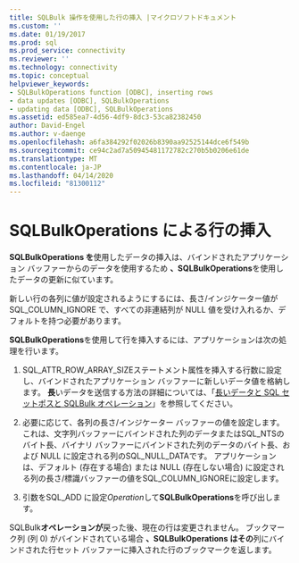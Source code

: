 ```yaml
---
title: SQLBulk 操作を使用した行の挿入 |マイクロソフトドキュメント
ms.custom: ''
ms.date: 01/19/2017
ms.prod: sql
ms.prod_service: connectivity
ms.reviewer: ''
ms.technology: connectivity
ms.topic: conceptual
helpviewer_keywords:
- SQLBulkOperations function [ODBC], inserting rows
- data updates [ODBC], SQLBulkOperations
- updating data [ODBC], SQLBulkOperations
ms.assetid: ed585ea7-4d56-4df9-8dc3-53ca82382450
author: David-Engel
ms.author: v-daenge
ms.openlocfilehash: a6fa384292f02026b8390aa92525144dce6f549b
ms.sourcegitcommit: ce94c2ad7a50945481172782c270b5b0206e61de
ms.translationtype: MT
ms.contentlocale: ja-JP
ms.lasthandoff: 04/14/2020
ms.locfileid: "81300112"
---
```

# <a name="inserting-rows-with-sqlbulkoperations"></a>SQLBulkOperations による行の挿入
**SQLBulkOperations を**使用したデータの挿入は、バインドされたアプリケーション バッファーからのデータを使用するため **、SQLBulkOperations**を使用したデータの更新に似ています。  
  
 新しい行の各列に値が設定されるようにするには、長さ/インジケーター値が SQL_COLUMN_IGNORE で、すべての非連結列が NULL 値を受け入れるか、デフォルトを持つ必要があります。  
  
 **SQLBulkOperations**を使用して行を挿入するには、アプリケーションは次の処理を行います。  
  
1.  SQL_ATTR_ROW_ARRAY_SIZEステートメント属性を挿入する行数に設定し、バインドされたアプリケーション バッファーに新しいデータ値を格納します。 **長**いデータを送信する方法の詳細については、「[長いデータと SQL セットポスと SQLBulk オペレーション](../../../odbc/reference/develop-app/long-data-and-sqlsetpos-and-sqlbulkoperations.md)」を参照してください。  
  
2.  必要に応じて、各列の長さ/インジケーター バッファーの値を設定します。 これは、文字列バッファーにバインドされた列のデータまたはSQL_NTSのバイト長、バイナリ バッファーにバインドされた列のデータのバイト長、および NULL に設定される列のSQL_NULL_DATAです。 アプリケーションは、デフォルト (存在する場合) または NULL (存在しない場合) に設定される列の長さ/標識バッファーの値をSQL_COLUMN_IGNOREに設定します。  
  
3.  引数をSQL_ADD に設定*Operation*して**SQLBulkOperations**を呼び出します。  
  
 SQLBulk**オペレーションが**戻った後、現在の行は変更されません。 ブックマーク列 (列 0) がバインドされている場合 **、SQLBulkOperations はその**列にバインドされた行セット バッファーに挿入された行のブックマークを返します。
